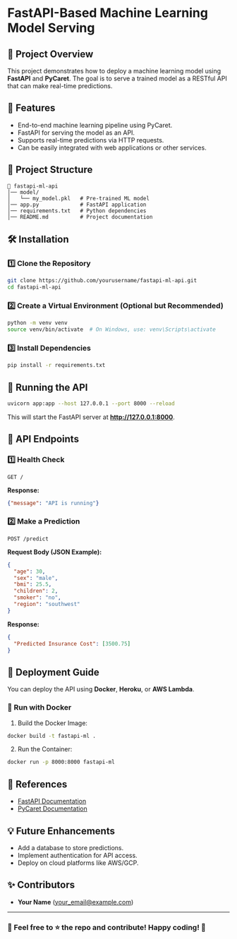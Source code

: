 # FastAPI-Based Machine Learning Model Serving

## 📌 Project Overview
This project demonstrates how to deploy a machine learning model using **FastAPI** and **PyCaret**. The goal is to serve a trained model as a RESTful API that can make real-time predictions.

## 🚀 Features
- End-to-end machine learning pipeline using PyCaret.
- FastAPI for serving the model as an API.
- Supports real-time predictions via HTTP requests.
- Can be easily integrated with web applications or other services.

## 📂 Project Structure
```
📁 fastapi-ml-api
│── model/
│   └── my_model.pkl   # Pre-trained ML model
│── app.py             # FastAPI application
│── requirements.txt   # Python dependencies
│── README.md          # Project documentation
```

## 🛠 Installation
### 1️⃣ Clone the Repository
```bash
git clone https://github.com/yourusername/fastapi-ml-api.git
cd fastapi-ml-api
```

### 2️⃣ Create a Virtual Environment (Optional but Recommended)
```bash
python -m venv venv
source venv/bin/activate  # On Windows, use: venv\Scripts\activate
```

### 3️⃣ Install Dependencies
```bash
pip install -r requirements.txt
```

## 🎯 Running the API
```bash
uvicorn app:app --host 127.0.0.1 --port 8000 --reload
```
This will start the FastAPI server at **http://127.0.0.1:8000**.

## 📡 API Endpoints
### 1️⃣ Health Check
```http
GET /
```
**Response:**
```json
{"message": "API is running"}
```

### 2️⃣ Make a Prediction
```http
POST /predict
```
**Request Body (JSON Example):**
```json
{
  "age": 30,
  "sex": "male",
  "bmi": 25.5,
  "children": 2,
  "smoker": "no",
  "region": "southwest"
}
```

**Response:**
```json
{
  "Predicted Insurance Cost": [3500.75]
}
```

## 📜 Deployment Guide
You can deploy the API using **Docker**, **Heroku**, or **AWS Lambda**.

### 🐳 Run with Docker
1. Build the Docker Image:
```bash
docker build -t fastapi-ml .
```
2. Run the Container:
```bash
docker run -p 8000:8000 fastapi-ml
```

## 🔗 References
- [FastAPI Documentation](https://fastapi.tiangolo.com/)
- [PyCaret Documentation](https://pycaret.gitbook.io/docs/)

## 💡 Future Enhancements
- Add a database to store predictions.
- Implement authentication for API access.
- Deploy on cloud platforms like AWS/GCP.

## ✨ Contributors
- **Your Name** (your_email@example.com)

---
### 🌟 Feel free to ⭐ the repo and contribute! Happy coding! 🚀

